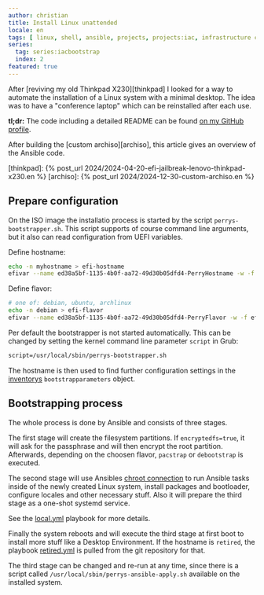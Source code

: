 ```yaml
---
author: christian
title: Install Linux unattended
locale: en
tags: [ linux, shell, ansible, projects, projects:iac, infrastructure code ]
series:
  tag: series:iacbootstrap
  index: 2
featured: true
---
```


After [reviving my old Thinkpad X230][thinkpad] I looked for a way to automate the installation 
of a Linux system with a minimal desktop. The idea was to have a "conference laptop" which can 
be reinstalled after each use.

**tl;dr:** The code including a detailed README can be found [on my GitHub profile][iac].

After building the [custom archiso][archiso], this article gives an overview of the Ansible code.

[iac]: https://github.com/perryflynn/iac
[thinkpad]: {% post_url 2024/2024-04-20-efi-jailbreak-lenovo-thinkpad-x230.en %}
[archiso]: {% post_url 2024/2024-12-30-custom-archiso.en %}

## Prepare configuration

On the ISO image the installatio process is started by the script `perrys-bootstrapper.sh`.
This script supports of course command line arguments, but it also can read configuration
from UEFI variables.

Define hostname:

```sh
echo -n myhostname > efi-hostname
efivar --name ed38a5bf-1135-4b0f-aa72-49d30b05dfd4-PerryHostname -w -f efi-hostname
```

Define flavor:

```sh
# one of: debian, ubuntu, archlinux
echo -n debian > efi-flavor
efivar --name ed38a5bf-1135-4b0f-aa72-49d30b05dfd4-PerryFlavor -w -f efi-flavor
```

Per default the bootstrapper is not started automatically. This can be changed by setting
the kernel command line parameter `script` in Grub:

```txt
script=/usr/local/sbin/perrys-bootstrapper.sh
```

The hostname is then used to find further configuration settings in the [inventorys][inventory]
`bootstrapparameters` object.

[inventory]: https://github.com/perryflynn/iac/blob/main/inventory/defaults.yml

## Bootstrapping process

The whole process is done by Ansible and consists of three stages.

The first stage will create the filesystem partitions. If `encryptedfs=true`, it will ask
for the passphrase and will then encrypt the root partition. Afterwards, depending on the
choosen flavor, `pacstrap` or `debootstrap` is executed.

The second stage will use Ansibles [chroot connection][chroot] to run Ansible tasks inside
of the newly created Linux system, install packages and bootloader, configure locales
and other necessary stuff. Also it will prepare the third stage as a one-shot systemd service.

See the [local.yml][local] playbook for more details.

Finally the system reboots and will execute the third stage at first boot to install more
stuff like a Desktop Environment. If the hostname is `retired`, the playbook [retired.yml][retired]
is pulled from the git repository for that.

The third stage can be changed and re-run at any time, since there is a script called 
`/usr/local/sbin/perrys-ansible-apply.sh` available on the installed system.

[chroot]: https://docs.ansible.com/ansible/latest/collections/community/general/chroot_connection.html
[retired]: https://github.com/perryflynn/iac/blob/main/retired.yml
[local]: https://github.com/perryflynn/iac/blob/main/local.yml
